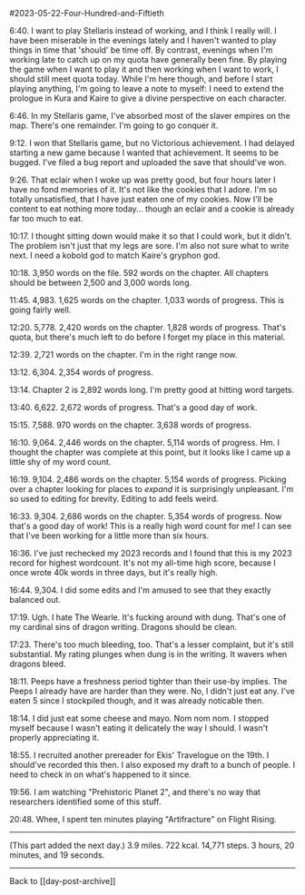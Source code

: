 #2023-05-22-Four-Hundred-and-Fiftieth 

6:40.  I want to play Stellaris instead of working, and I think I really will.  I have been miserable in the evenings lately and I haven't wanted to play things in time that 'should' be time off.  By contrast, evenings when I'm working late to catch up on my quota have generally been fine.  By playing the game when I want to play it and then working when I want to work, I should still meet quota today.  While I'm here though, and before I start playing anything, I'm going to leave a note to myself: I need to extend the prologue in Kura and Kaire to give a divine perspective on each character.

6:46.  In my Stellaris game, I've absorbed most of the slaver empires on the map.  There's one remainder.  I'm going to go conquer it.

9:12.  I won that Stellaris game, but no Victorious achievement.  I had delayed starting a new game because I wanted that achievement.  It seems to be bugged.  I've filed a bug report and uploaded the save that should've won.

9:26.  That eclair when I woke up was pretty good, but four hours later I have no fond memories of it.  It's not like the cookies that I adore.  I'm so totally unsatisfied, that I have just eaten one of my cookies.  Now I'll be content to eat nothing more today... though an eclair and a cookie is already far too much to eat.

10:17.  I thought sitting down would make it so that I could work, but it didn't.  The problem isn't just that my legs are sore.  I'm also not sure what to write next.  I need a kobold god to match Kaire's gryphon god.

10:18.  3,950 words on the file.  592 words on the chapter.  All chapters should be between 2,500 and 3,000 words long.

11:45.  4,983.  1,625 words on the chapter.  1,033 words of progress.  This is going fairly well.

12:20.  5,778.  2,420 words on the chapter.  1,828 words of progress.  That's quota, but there's much left to do before I forget my place in this material.

12:39.  2,721 words on the chapter.  I'm in the right range now.

13:12.  6,304.  2,354 words of progress.

13:14.  Chapter 2 is 2,892 words long.  I'm pretty good at hitting word targets.

13:40.  6,622.  2,672 words of progress.  That's a good day of work.

15:15.  7,588.  970 words on the chapter.  3,638 words of progress.

16:10.  9,064.  2,446 words on the chapter.  5,114 words of progress.  Hm.  I thought the chapter was complete at this point, but it looks like I came up a little shy of my word count.

16:19.  9,104.  2,486 words on the chapter.  5,154 words of progress.  Picking over a chapter looking for places to *expand* it is surprisingly unpleasant.  I'm so used to editing for brevity.  Editing to add feels weird.

16:33.  9,304.  2,686 words on the chapter.  5,354 words of progress.  Now that's a good day of work!  This is a really high word count for me!  I can see that I've been working for a little more than six hours.

16:36.  I've just rechecked my 2023 records and I found that this is my 2023 record for highest wordcount.  It's not my all-time high score, because I once wrote 40k words in three days, but it's really high.

16:44.  9,304.  I did some edits and I'm amused to see that they exactly balanced out.

17:19.  Ugh.  I hate The Wearle.  It's fucking around with dung.  That's one of my cardinal sins of dragon writing.  Dragons should be clean.

17:23.  There's too much bleeding, too.  That's a lesser complaint, but it's still substantial.  My rating plunges when dung is in the writing.  It wavers when dragons bleed.

18:11.  Peeps have a freshness period tighter than their use-by implies.  The Peeps I already have are harder than they were.  No, I didn't just eat any.  I've eaten 5 since I stockpiled though, and it was already noticable then.

18:14.  I did just eat some cheese and mayo.  Nom nom nom.  I stopped myself because I wasn't eating it delicately the way I should.  I wasn't properly appreciating it.

18:55.  I recruited another prereader for Ekis' Travelogue on the 19th.  I should've recorded this then.  I also exposed my draft to a bunch of people.  I need to check in on what's happened to it since.

19:56.  I am watching "Prehistoric Planet 2", and there's no way that researchers identified some of this stuff.

20:48.  Whee, I spent ten minutes playing "Artifracture" on Flight Rising.

---
(This part added the next day.)  3.9 miles.  722 kcal.  14,771 steps.  3 hours, 20 minutes, and 19 seconds.

---
Back to [[day-post-archive]]